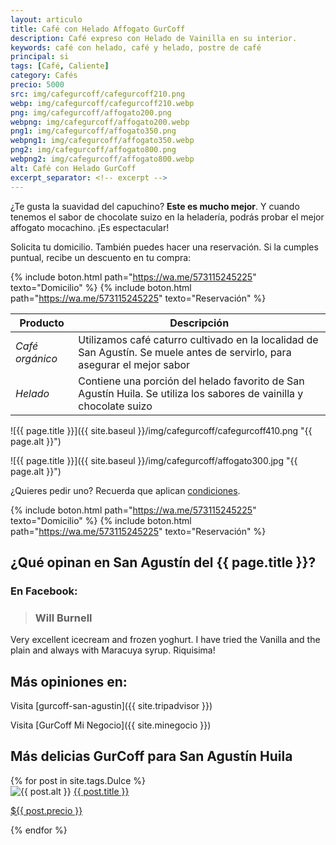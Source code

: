 ```yaml
---
layout: articulo
title: Café con Helado Affogato GurCoff
description: Café expreso con Helado de Vainilla en su interior.
keywords: café con helado, café y helado, postre de café
principal: si
tags: [Café, Caliente]
category: Cafés
precio: 5000
src: img/cafegurcoff/cafegurcoff210.png
webp: img/cafegurcoff/cafegurcoff210.webp
png: img/cafegurcoff/affogato200.png
webpng: img/cafegurcoff/affogato200.webp
png1: img/cafegurcoff/affogato350.png
webpng1: img/cafegurcoff/affogato350.webp
png2: img/cafegurcoff/affogato800.png
webpng2: img/cafegurcoff/affogato800.webp
alt: Café con Helado GurCoff
excerpt_separator: <!-- excerpt -->
---
```

¿Te gusta la suavidad del capuchino? **Este es mucho mejor**. Y cuando tenemos el sabor de chocolate suizo en la heladería, podrás probar el mejor affogato mocachino. ¡Es espectacular!

<!-- excerpt -->

Solicita tu domicilio. También puedes hacer una reservación. Si la cumples puntual, recibe un descuento en tu compra:

{% include boton.html path="https://wa.me/573115245225" texto="Domicilio" %} {% include boton.html path="https://wa.me/573115245225" texto="Reservación" %}

| Producto | Descripción |
| ----------- | ------ |
| *Café orgánico* | Utilizamos café caturro cultivado en la localidad de San Agustín. Se muele antes de servirlo, para asegurar el mejor sabor |
| *Helado* | Contiene una porción del helado favorito de San Agustín Huila. Se utiliza los sabores de vainilla y chocolate suizo |

![{{ page.title }}]({{ site.baseul }}/img/cafegurcoff/cafegurcoff410.png "{{ page.alt }}")

![{{ page.title }}]({{ site.baseul }}/img/cafegurcoff/affogato300.jpg "{{ page.alt }}")


¿Quieres pedir uno? Recuerda que aplican [condiciones]().

{% include boton.html path="https://wa.me/573115245225" texto="Domicilio" %} {% include boton.html path="https://wa.me/573115245225" texto="Reservación" %}

## ¿Qué opinan en San Agustín del {{ page.title }}?

### En Facebook:

> ### Will Burnell
Very excellent icecream and frozen yoghurt. I have tried the Vanilla and the plain and always with Maracuya syrup. Riquisima!

## Más opiniones en:

<span class="icon-tripadvisor"></span> Visita [gurcoff-san-agustin]({{ site.tripadvisor }})

<span class="icon-map-marker"></span> Visita [GurCoff Mi Negocio]({{ site.minegocio }})

## Más delicias GurCoff para San Agustín Huila

<div class="recomendaciones">
  {% for post in site.tags.Dulce %}
  <div>
    <picture>
      <source type="image/webp" srcset="{{ site.baseurl }}/{{ post.webpng }}">
      <img src="{{ site.baseurl }}/{{ post.png }}" alt="{{ post.alt }}">
    </picture> 
    <a href="{{ post.url }}">{{ post.title }} <p>${{ post.precio }}</p></a>
  </div>
  {% endfor %}
</div>
